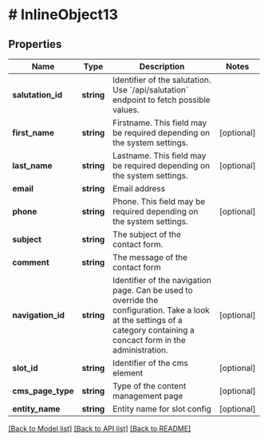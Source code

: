 # # InlineObject13

## Properties

Name | Type | Description | Notes
------------ | ------------- | ------------- | -------------
**salutation_id** | **string** | Identifier of the salutation. Use &#x60;/api/salutation&#x60; endpoint to fetch possible values. |
**first_name** | **string** | Firstname. This field may be required depending on the system settings. | [optional]
**last_name** | **string** | Lastname. This field may be required depending on the system settings. | [optional]
**email** | **string** | Email address |
**phone** | **string** | Phone. This field may be required depending on the system settings. | [optional]
**subject** | **string** | The subject of the contact form. |
**comment** | **string** | The message of the contact form |
**navigation_id** | **string** | Identifier of the navigation page. Can be used to override the configuration. Take a look at the settings of a category containing a concact form in the administration. | [optional]
**slot_id** | **string** | Identifier of the cms element | [optional]
**cms_page_type** | **string** | Type of the content management page | [optional]
**entity_name** | **string** | Entity name for slot config | [optional]

[[Back to Model list]](../../README.md#models) [[Back to API list]](../../README.md#endpoints) [[Back to README]](../../README.md)
